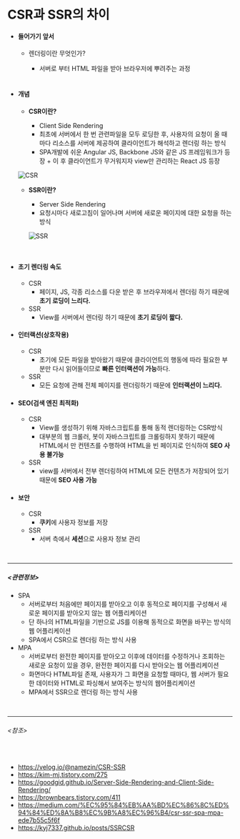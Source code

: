 # CSR과 SSR의 차이

- #### 들어가기 앞서

  - 렌더링이란 무엇인가?

    - 서버로 부터 HTML 파일을 받아 브라우저에 뿌려주는 과정

    <br>

- #### 개념

  - **CSR이란?**

    - Client Side Rendering 
    - 최초에 서버에서 한 번  관련파일을 모두 로딩한 후, 사용자의 요청이 올 때마다 리소스를 서버에 제공하여 클라이언트가 해석하고 렌더링 하는 방식
    - SPA개발에 쉬운 Angular JS, Backbone JS와 같은 JS 프레임워크가 등장 + 이 후 클라이언트가 무거워지자 view만 관리하는 React JS 등장

   ![CSR](https://user-images.githubusercontent.com/58902042/103725584-414eff00-501a-11eb-98ee-3a7a9f1f6ae7.PNG)

  - **SSR이란?**
    
    - Server Side Rendering 
    - 요청시마다 새로고침이 일어나며 서버에 새로운 페이지에 대한 요청을 하는 방식
    
    ![SSR](https://user-images.githubusercontent.com/58902042/103725615-59268300-501a-11eb-97cd-2db4c78cd095.PNG)

  <br>

- #### 초기 렌더링 속도
  
    - CSR 
      -  페이지, JS, 각종 리소스를 다운 받은 후 브라우져에서 렌더링 하기 때문에 **초기 로딩이 느리다.**
    - SSR 
      -  View를 서버에서 렌더링 하기 때문에 **초기 로딩이 짧다.**
    
- #### 인터랙션(상호작용)
  
    - CSR 
      - 초기에 모든 파일을 받아왔기 때문에 클라이언트의 행동에 따라 필요한 부분만 다시 읽어들이므로 **빠른 인터랙션이 가능**하다.
    - SSR 
      - 모든 요청에 관해 전체 페이지를 렌더링하기 때문에 **인터랙션이 느리다.**
    
- #### SEO(검색 엔진 최적화)
  
    - CSR 
      -  View를 생성하기 위해 자바스크립트를 통해 동적 렌더링하는 CSR방식
      - 대부분의 웹 크롤러, 봇이 자바스크립트를 크롤링하지 못하기 때문에 HTML에서 만 컨텐츠를 수행하여 HTML을 빈 페이지로 인식하여 **SEO 사용 불가능**
    - SSR 
      -   view를 서버에서 전부 렌더링하여 HTML에 모든 컨텐츠가 저장되어 있기 때문에 **SEO 사용 가능**
    
- #### 보안

    - CSR 
      - **쿠키**에 사용자 정보를 저장
    - SSR
      - 서버 측에서 **세션**으로 사용자 정보 관리

<br>

------------------------------------

##### <관련정보>

- SPA 
  -  서버로부터 처음에만 페이지를 받아오고 이후 동적으로 페이지를 구성해서 새로운 페이지를 받아오지 않는 웹 어플리케이션
  - 단 하나의 HTML파일을 기반으로 JS를 이용해 동적으로 화면을 바꾸는 방식의 웹 어플리케이션
  - SPA에서 CSR으로 렌더링 하는 방식 사용
- MPA 
  -  서버로부터 완전한 페이지를 받아오고 이후에 데이터를 수정하거나 조회하는 새로운 요청이 있을 경우, 완전한 페이지를 다시 받아오는 웹 어플리케이션
  - 화면마다  HTML파일 존재, 사용자가 그 화면을 요청할 때마다, 웹 서버가 필요한 데이터와 HTML로 파싱해서 보여주는 방식의 웹어플리케이션
  - MPA에서 SSR으로 렌더링 하는 방식 사용

<br>

------------------------------------

###### <참조>

<br>

- <https://velog.io/@namezin/CSR-SSR>
- <https://kim-mj.tistory.com/275>
- <https://goodgid.github.io/Server-Side-Rendering-and-Client-Side-Rendering/>
- <https://brownbears.tistory.com/411>
- <https://medium.com/%EC%95%84%EB%AA%BD%EC%86%8C%ED%94%84%ED%8A%B8%EC%9B%A8%EC%96%B4/csr-ssr-spa-mpa-ede7b55c5f6f>
- <https://kyj7337.github.io/posts/SSRCSR>

